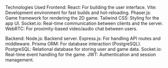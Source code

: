 Technologies Used
Frontend:
React: For building the user interface.
Vite: Development environment for fast builds and hot-reloading.
Phaser.js: Game framework for rendering the 2D game.
Tailwind CSS: Styling for the app UI.
Socket.io: Real-time communication between clients and the server.
WebRTC: For proximity-based video/audio chat between users.

Backend:
Node.js: Backend server.
Express.js: For handling API routes and middleware.
Prisma ORM: For database interaction (PostgreSQL).
PostgreSQL: Relational database for storing user and game data.
Socket.io: Real-time event handling for the game.
JWT: Authentication and session management.
